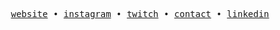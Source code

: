 <!--
<h1 align="center">👋 Hi, I'm Vitor Melo!</h1>

<p align="center">
  <a href="https://github.com/vitormeloa"><img src="https://komarev.com/ghpvc/?username=vitormeloa&color=yellow" alt="Profile views" /></a>
</p>

---

<p align="center">
  I'm a Computer Science student at <b>Federal University of Lavras (UFLA)</b> and currently working in <b>Full Stack Web Development</b>.
</p>

<p align="center">
  🌱 I'm also diving into <b>Cybersecurity</b>, constantly seeking to enhance my technical skills.
</p>

---

## 🛠 &nbsp;Tech Stack

<p align="center">
  <img src="https://img.shields.io/badge/-PHP-05122A?style=flat&logo=PHP" alt="PHP"/>&nbsp;
  <img src="https://img.shields.io/badge/-Laravel-05122A?style=flat&logo=Laravel" alt="Laravel"/>&nbsp;
  <img src="https://img.shields.io/badge/-Livewire-05122A?style=flat&logo=Livewire" alt="Livewire"/>&nbsp;
  <img src="https://img.shields.io/badge/-HTML-05122A?style=flat&logo=HTML5" alt="HTML5"/>&nbsp;
  <img src="https://img.shields.io/badge/-CSS-05122A?style=flat&logo=CSS3&logoColor=1572B6" alt="CSS3"/>&nbsp;
  <img src="https://img.shields.io/badge/-JavaScript-05122A?style=flat&logo=javascript" alt="JavaScript"/>&nbsp;
  <img src="https://img.shields.io/badge/-React-05122A?style=flat&logo=React" alt="React"/>&nbsp;
  <img src="https://img.shields.io/badge/-Python-05122A?style=flat&logo=Python" alt="Python"/>&nbsp;
</p>

---

## 📱 &nbsp;Connect with Me
-->

<p align="center">
  <samp>
    <a href="https://vitorcode.com" target="_blank">website</a> • 
    <a href="https://instagram.com/v1tor.melo" target="_blank">instagram</a> • 
    <a href="https://www.twitch.tv/vma_dev" target="_blank">twitch</a> • 
    <a href="mailto:contato@vitorcode.com">contact</a> • 
    <a href="https://www.linkedin.com/in/vitor-meloa" target="_blank">linkedin</a>
  </samp>
</p>
